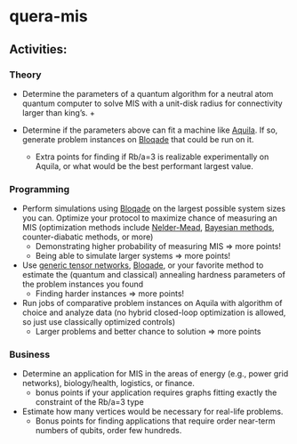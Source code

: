 # quera-mis


## Activities:

### Theory
*	Determine the parameters of a quantum algorithm for a neutral atom quantum computer to solve MIS with a unit-disk radius for connectivity larger than king’s.
    + 


*	Determine if the parameters above can fit a machine like [Aquila](https://www.quera.com/aquila). If so, generate problem instances on [Bloqade](https://queracomputing.github.io/Bloqade.jl/dev/) that could be run on it.
    +	Extra points for finding if Rb/a=3 is realizable experimentally on Aquila, or what would be the best performant largest value.

### Programming
* Perform simulations using [Bloqade](https://queracomputing.github.io/Bloqade.jl/dev/) on the largest possible system sizes you can. Optimize your protocol to maximize chance of measuring an MIS (optimization methods include [Nelder-Mead](https://queracomputing.github.io/Bloqade.jl/dev/tutorials/5.MIS/main/), [Bayesian methods](https://arxiv.org/pdf/2305.13365.pdf), counter-diabatic methods, or more)
    + Demonstrating higher probability of measuring MIS => more points!
    + Being able to simulate larger systems => more points!
*	Use [generic tensor networks](https://github.com/QuEraComputing/GenericTensorNetworks.jl), [Bloqade](https://queracomputing.github.io/Bloqade.jl/dev/), or your favorite method to estimate the (quantum and classical) annealing hardness parameters of the problem instances you found
    + Finding harder instances => more points!
*   Run jobs of comparative problem instances on Aquila with algorithm of choice and analyze data (no hybrid closed-loop optimization is allowed, so just use classically optimized controls)
    + Larger problems and better chance to solution => more points

### Business
*   Determine an application for MIS in the areas of energy (e.g., power grid networks), biology/health, logistics, or finance.
    + bonus points if your application requires graphs fitting exactly the constraint of the Rb/a=3 type
*   Estimate how many vertices would be necessary for real-life problems. 
    + Bonus points for finding applications that require order near-term numbers of qubits, order few hundreds.